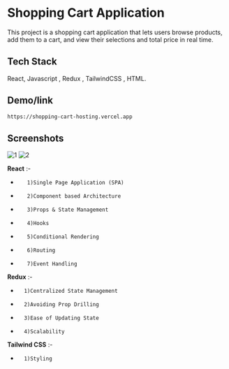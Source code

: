 
# Shopping Cart Application
This project is a shopping cart application that lets users browse products, add them to a cart, and view their selections and total price in real time.


## Tech Stack

 React, Javascript , Redux , TailwindCSS , HTML.






## Demo/link

```bash
https://shopping-cart-hosting.vercel.app
```


## Screenshots


![1](https://github.com/user-attachments/assets/16ec822d-bd47-4025-8731-9ba3ba967cc2)
![2](https://github.com/user-attachments/assets/f3e2600e-353f-49e8-b71a-c0bf9e5cda23)

**React** :-
-        1)Single Page Application (SPA)
-        2)Component based Architecture
-        3)Props & State Management
-        4)Hooks
-        5)Conditional Rendering
-        6)Routing
-        7)Event Handling


**Redux** :-
-       1)Centralized State Management
-       2)Avoiding Prop Drilling
-       3)Ease of Updating State
-       4)Scalability

**Tailwind CSS** :-
-       1)Styling 


